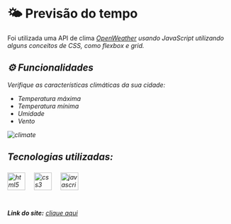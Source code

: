 #  🌤️ Previsão do tempo
Foi utilizada uma API de clima <i>[OpenWeather](https://openweathermap.org/current) usando JavaScript utilizando alguns conceitos de CSS, como flexbox e grid.
 <br> 

## ⚙ Funcionalidades 
Verifique as características climáticas da sua cidade:
 <ul>
    <li>Temperatura máxima</li>
    <li>Temperatura mínima</li>
    <li>Umidade</li>
    <li>Vento</li>
 </ul>

 ![climate](https://github.com/sara-lnas/climate/assets/123497334/85d09cd5-0796-4ee7-91d0-02fc24135f43)
 
## Tecnologias utilizadas:<br>
###
 
<div align="left">
<img src="https://cdn.jsdelivr.net/gh/devicons/devicon/icons/html5/html5-original.svg" height="40" alt="html5 logo"  />
<img width="12" />
<img src="https://cdn.jsdelivr.net/gh/devicons/devicon/icons/css3/css3-original.svg" height="40" alt="css3 logo"  />
<img width="12" />
<img src="https://cdn.jsdelivr.net/gh/devicons/devicon/icons/javascript/javascript-original.svg" height="40" alt="javascript logo"  />
<img width="12" />
</div>
<br>
 
 ###

**Link do site:** <i>[clique aqui](https://sara-lnas.github.io/climate/) <br>

